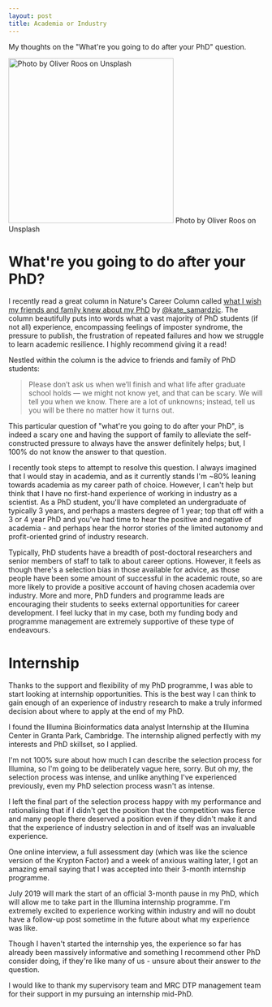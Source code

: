 ```yaml
---
layout: post
title: Academia or Industry
---
```

My thoughts on the "What're you going to do after your PhD" question. 

<img width="325" alt="Photo by Oliver Roos on Unsplash" src="/images/oliver-roos-571292-unsplash.jpg">
Photo by Oliver Roos on Unsplash

# What're you going to do after your PhD?

I recently read a great column in Nature's Career Column called [what I wish my friends and family knew about my PhD](https://www.nature.com/articles/d41586-019-00948-7?fbclid=IwAR3eJ_LjO6QU-Xvns_RxrakknDhTMrXSYobimAJihjZ3z0c7GDYeHt4uQGE) by [@kate_samardzic](https://twitter.com/kate_samardzic). The column beautifully puts into words what a vast majority of PhD students (if not all) experience, encompassing feelings of imposter syndrome, the pressure to publish, the frustration of repeated failures and how we struggle to learn academic resilience. I highly recommend giving it a read!

Nestled within the column is the advice to friends and family of PhD students:

> Please don’t ask us when we’ll finish and what life after graduate school holds — we might not know yet, and that can be scary. We will tell you when we know. There are a lot of unknowns; instead, tell us you will be there no matter how it turns out.

This particular question of "what're you going to do after your PhD", is indeed a scary one and having the support of family to alleviate the self-constructed pressure to always have the answer definitely helps; but, I 100% do not know the answer to that question.

I recently took steps to attempt to resolve this question. I always imagined that I would stay in academia, and as it currently stands I'm ~80% leaning towards academia as my career path of choice. However, I can't help but think that I have no first-hand experience of working in industry as a scientist. As a PhD student, you'll have completed an undergraduate of typically 3 years, and perhaps a masters degree of 1 year; top that off with a 3 or 4 year PhD and you've had time to hear the positive and negative of academia - and perhaps hear the horror stories of the limited autonomy and profit-oriented grind of industry research.

Typically, PhD students have a breadth of post-doctoral researchers and senior members of staff to talk to about career options. However, it feels as though there's a selection bias in those available for advice, as those people have been some amount of successful in the academic route, so are more likely to provide a positive account of having chosen academia over industry. More and more, PhD funders and programme leads are encouraging their students to seeks external opportunities for career development. I feel lucky that in my case, both my funding body and programme management are extremely supportive of these type of endeavours. 

# Internship

Thanks to the support and flexibility of my PhD programme, I was able to start looking at internship opportunities. This is the best way I can think to gain enough of an experience of industry research to make a truly informed decision about where to apply at the end of my PhD. 

I found the Illumina Bioinformatics data analyst Internship at the Illumina Center in Granta Park, Cambridge. The internship aligned perfectly with my interests and PhD skillset, so I applied. 

I'm not 100% sure about how much I can describe the selection process for Illumina, so I'm going to be deliberately vague here, sorry. But oh my, the selection process was intense, and unlike anything I've experienced previously, even my PhD selection process wasn't as intense.

I left the final part of the selection process happy with my performance and rationalising that if I didn't get the position that the competition was fierce and many people there deserved a position even if they didn't make it and that the experience of industry selection in and of itself was an invaluable experience. 

One online interview, a full assessment day (which was like the science version of the Krypton Factor) and a week of anxious waiting later, I got an amazing email saying that I was accepted into their 3-month internship programme.

July 2019 will mark the start of an official 3-month pause in my PhD, which will allow me to take part in the Illumina internship programme. I'm extremely excited to experience working within industry and will no doubt have a follow-up post sometime in the future about what my experience was like. 

Though I haven't started the internship yes, the experience so far has already been massively informative and something I recommend other PhD consider doing, if they're like many of us - unsure about their answer to _the_ question. 

I would like to thank my supervisory team and MRC DTP management team for their support in my pursuing an internship mid-PhD. 


